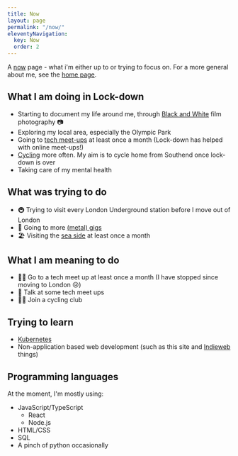 ```yaml
---
title: Now
layout: page
permalink: "/now/"
eleventyNavigation:
  key: Now
  order: 2
---
```


A [now](https://nownownow.com/about) page - what i'm either up to or trying to focus on. For a more general about me, see the [home page](/).

## What I am doing in Lock-down

- Starting to document my life around me, through [Black and White](/tags/black_and_white/) film photography 📷
- Exploring my local area, especially the Olympic Park
- Going to [tech meet-ups](/tags/meetup/) at least once a month (Lock-down has helped with online meet-ups!)
- [Cycling](/tags/cycling/) more often. My aim is to cycle home from Southend once lock-down is over
- Taking care of my mental health

## What was trying to do

- 🚇 Trying to visit every London Underground station before I move out of London
- 🤘 Going to more [(metal) gigs](/tags/gig/)
- 🏖 Visiting the [sea side](/tags/beach/) at least once a month

## What I am meaning to do

- 👩‍💻 Go to a tech meet up at least once a month (I have stopped since moving to London 😢)
- 🎤 Talk at some tech meet ups
- 🚴‍♀️ Join a cycling club

## Trying to learn

- [Kubernetes](https://kubernetes.io/)
- Non-application based web development (such as this site and [Indieweb](https://indieweb.org/) things)

## Programming languages

At the moment, I'm mostly using:

- JavaScript/TypeScript
  - React
  - Node.js
- HTML/CSS
- SQL
- A pinch of python occasionally
